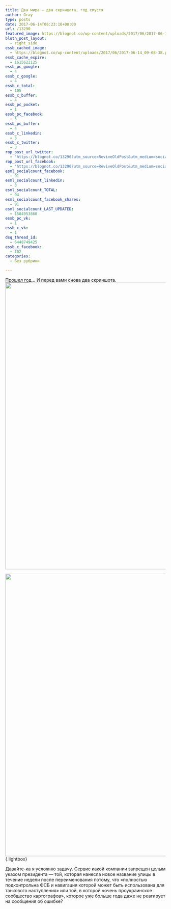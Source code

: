```yaml
---
title: Два мира — два скриншота, год спустя
author: Gray
type: posts
date: 2017-06-14T06:23:10+00:00
url: /13290
featured_image: https://blognot.co/wp-content/uploads/2017/06/2017-06-14_09-08-38.png
bluth_post_layout:
  - right_side
essb_cached_image:
  - https://blognot.co/wp-content/uploads/2017/06/2017-06-14_09-08-38.png
essb_cache_expire:
  - 1615622125
essb_pc_google:
  - 4
essb_c_google:
  - 4
essb_c_total:
  - 105
essb_c_buffer:
  - 4
essb_pc_pocket:
  - 1
essb_pc_facebook:
  - 5
essb_pc_buffer:
  - 4
essb_c_linkedin:
  - 3
essb_c_twitter:
  - 3
rop_post_url_twitter:
  - 'https://blognot.co/13290?utm_source=ReviveOldPost&utm_medium=social&utm_campaign=ReviveOldPost'
rop_post_url_facebook:
  - 'https://blognot.co/13290?utm_source=ReviveOldPost&utm_medium=social&utm_campaign=ReviveOldPost'
esml_socialcount_facebook:
  - 91
esml_socialcount_linkedin:
  - 3
esml_socialcount_TOTAL:
  - 94
esml_socialcount_facebook_shares:
  - 91
esml_socialcount_LAST_UPDATED:
  - 1504953860
essb_pc_vk:
  - 1
essb_c_vk:
  - 1
dsq_thread_id:
  - 6448749425
essb_c_facebook:
  - 102
categories:
  - Без рубрики

---
```








[Прошел год][1]… И перед вами снова два скриншота.  
[<img data-attachment-id="13291" data-permalink="https://blognot.co/13290/2017-06-14_09-08-38" data-orig-file="https://i0.wp.com/blognot.co/wp-content/uploads/2017/06/2017-06-14_09-08-38.png?fit=756%2C919&ssl=1" data-orig-size="756,919" data-comments-opened="1" data-image-meta="{&quot;aperture&quot;:&quot;0&quot;,&quot;credit&quot;:&quot;&quot;,&quot;camera&quot;:&quot;&quot;,&quot;caption&quot;:&quot;&quot;,&quot;created_timestamp&quot;:&quot;0&quot;,&quot;copyright&quot;:&quot;&quot;,&quot;focal_length&quot;:&quot;0&quot;,&quot;iso&quot;:&quot;0&quot;,&quot;shutter_speed&quot;:&quot;0&quot;,&quot;title&quot;:&quot;&quot;,&quot;orientation&quot;:&quot;0&quot;}" data-image-title="2017-06-14_09-08-38" data-image-description="" data-medium-file="https://i0.wp.com/blognot.co/wp-content/uploads/2017/06/2017-06-14_09-08-38.png?fit=247%2C300&ssl=1" data-large-file="https://i0.wp.com/blognot.co/wp-content/uploads/2017/06/2017-06-14_09-08-38.png?fit=740%2C900&ssl=1" class="aligncenter wp-image-13291 size-full" src="https://i0.wp.com/blognot.co/wp-content/uploads/2017/06/2017-06-14_09-08-38.png?resize=740%2C900&#038;ssl=1" alt="" width="740" height="900" data-wp-pid="13291" srcset="https://i0.wp.com/blognot.co/wp-content/uploads/2017/06/2017-06-14_09-08-38.png?w=756&ssl=1 756w, https://i0.wp.com/blognot.co/wp-content/uploads/2017/06/2017-06-14_09-08-38.png?resize=247%2C300&ssl=1 247w, https://i0.wp.com/blognot.co/wp-content/uploads/2017/06/2017-06-14_09-08-38.png?resize=411%2C500&ssl=1 411w, https://i0.wp.com/blognot.co/wp-content/uploads/2017/06/2017-06-14_09-08-38.png?resize=658%2C800&ssl=1 658w, https://i0.wp.com/blognot.co/wp-content/uploads/2017/06/2017-06-14_09-08-38.png?resize=800%2C972&ssl=1 800w" sizes="(max-width: 740px) 100vw, 740px" data-recalc-dims="1" />][2]

[<img data-attachment-id="13292" data-permalink="https://blognot.co/13290/2017-06-14_09-09-25" data-orig-file="https://i0.wp.com/blognot.co/wp-content/uploads/2017/06/2017-06-14_09-09-25.png?fit=1034%2C1240&ssl=1" data-orig-size="1034,1240" data-comments-opened="1" data-image-meta="{&quot;aperture&quot;:&quot;0&quot;,&quot;credit&quot;:&quot;&quot;,&quot;camera&quot;:&quot;&quot;,&quot;caption&quot;:&quot;&quot;,&quot;created_timestamp&quot;:&quot;0&quot;,&quot;copyright&quot;:&quot;&quot;,&quot;focal_length&quot;:&quot;0&quot;,&quot;iso&quot;:&quot;0&quot;,&quot;shutter_speed&quot;:&quot;0&quot;,&quot;title&quot;:&quot;&quot;,&quot;orientation&quot;:&quot;0&quot;}" data-image-title="2017-06-14_09-09-25" data-image-description="" data-medium-file="https://i0.wp.com/blognot.co/wp-content/uploads/2017/06/2017-06-14_09-09-25.png?fit=250%2C300&ssl=1" data-large-file="https://i0.wp.com/blognot.co/wp-content/uploads/2017/06/2017-06-14_09-09-25.png?fit=740%2C887&ssl=1" class="aligncenter size-large wp-image-13292" src="https://i0.wp.com/blognot.co/wp-content/uploads/2017/06/2017-06-14_09-09-25.png?resize=740%2C887&#038;ssl=1" alt="" width="740" height="887" data-wp-pid="13292" srcset="https://i0.wp.com/blognot.co/wp-content/uploads/2017/06/2017-06-14_09-09-25.png?resize=854%2C1024&ssl=1 854w, https://i0.wp.com/blognot.co/wp-content/uploads/2017/06/2017-06-14_09-09-25.png?resize=250%2C300&ssl=1 250w, https://i0.wp.com/blognot.co/wp-content/uploads/2017/06/2017-06-14_09-09-25.png?resize=768%2C921&ssl=1 768w, https://i0.wp.com/blognot.co/wp-content/uploads/2017/06/2017-06-14_09-09-25.png?resize=417%2C500&ssl=1 417w, https://i0.wp.com/blognot.co/wp-content/uploads/2017/06/2017-06-14_09-09-25.png?w=1034&ssl=1 1034w" sizes="(max-width: 740px) 100vw, 740px" data-recalc-dims="1" />][3]{.lightbox}

Давайте-ка я усложню задачу. Сервис какой компании запрещен целым указом президента — той, которая нанесла новое название улицы в течение недели после переименования потому, что &#171;полностью подконтрольна ФСБ и навигация которой может быть использована для танкового наступления&#187; или той, в которой &#171;очень проукраинское сообщество картографов&#187;, которое уже больше года даже не реагирует на сообщения об ошибке?

 [1]: https://blognot.co/12895
 [2]: https://i0.wp.com/blognot.co/wp-content/uploads/2017/06/2017-06-14_09-08-38.png?ssl=1
 [3]: https://i0.wp.com/blognot.co/wp-content/uploads/2017/06/2017-06-14_09-09-25.png?ssl=1